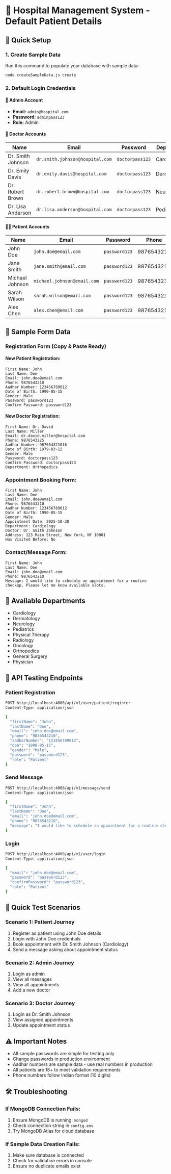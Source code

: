 # 🏥 Hospital Management System - Default Patient Details

## 🚀 Quick Setup

### 1. Create Sample Data
Run this command to populate your database with sample data:
```bash
node createSampleData.js create
```

### 2. Default Login Credentials

#### 👤 **Admin Account**
- **Email:** `admin@hospital.com`
- **Password:** `adminpass123`
- **Role:** Admin

#### 🏥 **Doctor Accounts**
| Name | Email | Password | Department |
|------|-------|----------|------------|
| Dr. Smith Johnson | `dr.smith.johnson@hospital.com` | `doctorpass123` | Cardiology |
| Dr. Emily Davis | `dr.emily.davis@hospital.com` | `doctorpass123` | Dermatology |
| Dr. Robert Brown | `dr.robert.brown@hospital.com` | `doctorpass123` | Neurology |
| Dr. Lisa Anderson | `dr.lisa.anderson@hospital.com` | `doctorpass123` | Pediatrics |

#### 🧑‍⚕️ **Patient Accounts**
| Name | Email | Password | Phone | Aadhar |
|------|-------|----------|-------|---------|
| John Doe | `john.doe@email.com` | `password123` | 9876543210 | 123456789012 |
| Jane Smith | `jane.smith@email.com` | `password123` | 9876543211 | 123456789013 |
| Michael Johnson | `michael.johnson@email.com` | `password123` | 9876543212 | 123456789014 |
| Sarah Wilson | `sarah.wilson@email.com` | `password123` | 9876543213 | 123456789015 |
| Alex Chen | `alex.chen@email.com` | `password123` | 9876543214 | 123456789016 |

## 📝 Sample Form Data

### Registration Form (Copy & Paste Ready)

#### New Patient Registration:
```
First Name: John
Last Name: Doe
Email: john.doe@email.com
Phone: 9876543210
Aadhar Number: 123456789012
Date of Birth: 1990-05-15
Gender: Male
Password: password123
Confirm Password: password123
```

#### New Doctor Registration:
```
First Name: Dr. David
Last Name: Miller
Email: dr.david.miller@hospital.com
Phone: 9876543225
Aadhar Number: 987654321016
Date of Birth: 1979-03-12
Gender: Male
Password: doctorpass123
Confirm Password: doctorpass123
Department: Orthopedics
```

### Appointment Booking Form:
```
First Name: John
Last Name: Doe
Email: john.doe@email.com
Phone: 9876543210
Aadhar Number: 123456789012
Date of Birth: 1990-05-15
Gender: Male
Appointment Date: 2025-10-30
Department: Cardiology
Doctor: Dr. Smith Johnson
Address: 123 Main Street, New York, NY 10001
Has Visited Before: No
```

### Contact/Message Form:
```
First Name: John
Last Name: Doe
Email: john.doe@email.com
Phone: 9876543210
Message: I would like to schedule an appointment for a routine checkup. Please let me know available slots.
```

## 🔧 Available Departments
- Cardiology
- Dermatology
- Neurology
- Pediatrics
- Physical Therapy
- Radiology
- Oncology
- Orthopedics
- General Surgery
- Physician

## 📱 API Testing Endpoints

### Patient Registration
```bash
POST http://localhost:4000/api/v1/user/patient/register
Content-Type: application/json

{
  "firstName": "John",
  "lastName": "Doe",
  "email": "john.doe@email.com",
  "phone": "9876543210",
  "aadharNumber": "123456789012",
  "dob": "1990-05-15",
  "gender": "Male",
  "password": "password123",
  "role": "Patient"
}
```

### Send Message
```bash
POST http://localhost:4000/api/v1/message/send
Content-Type: application/json

{
  "firstName": "John",
  "lastName": "Doe",
  "email": "john.doe@email.com",
  "phone": "9876543210",
  "message": "I would like to schedule an appointment for a routine checkup."
}
```

### Login
```bash
POST http://localhost:4000/api/v1/user/login
Content-Type: application/json

{
  "email": "john.doe@email.com",
  "password": "password123",
  "confirmPassword": "password123",
  "role": "Patient"
}
```

## 🎯 Quick Test Scenarios

### Scenario 1: Patient Journey
1. Register as patient using John Doe details
2. Login with John Doe credentials
3. Book appointment with Dr. Smith Johnson (Cardiology)
4. Send a message asking about appointment status

### Scenario 2: Admin Journey
1. Login as admin
2. View all messages
3. View all appointments
4. Add a new doctor

### Scenario 3: Doctor Journey
1. Login as Dr. Smith Johnson
2. View assigned appointments
3. Update appointment status

## ⚠️ Important Notes
- All sample passwords are simple for testing only
- Change passwords in production environment
- Aadhar numbers are sample data - use real numbers in production
- All patients are 18+ to meet validation requirements
- Phone numbers follow Indian format (10 digits)

## 🛠️ Troubleshooting

### If MongoDB Connection Fails:
1. Ensure MongoDB is running: `mongod`
2. Check connection string in `config.env`
3. Try MongoDB Atlas for cloud database

### If Sample Data Creation Fails:
1. Make sure database is connected
2. Check for validation errors in console
3. Ensure no duplicate emails exist